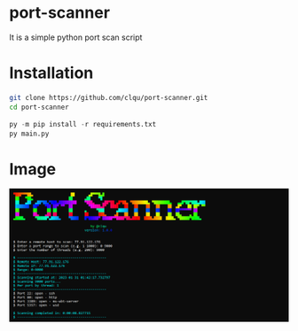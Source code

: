 # port-scanner
It is a simple python port scan script

# Installation
```bash
git clone https://github.com/clqu/port-scanner.git
cd port-scanner
```
```py
py -m pip install -r requirements.txt
py main.py
```

# Image
![image](https://raw.githubusercontent.com/clqu/port-scanner/main/image.png)
